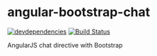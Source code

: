 # angular-bootstrap-chat

[![devdependencies][devdepstat-image]][devdepstat-url] [![Build Status](travis-image)](travis-url)

[devdepstat-url]: https://david-dm.org/vogloblinsky/angular-bootstrap-chat#info=devDependencies
[devdepstat-image]: https://david-dm.org/vogloblinsky/angular-bootstrap-chat/dev-status.png
[travis-url]: https://travis-ci.org/vogloblinsky/angular-bootstrap-chat
[travis-image]: https://travis-ci.org/vogloblinsky/angular-bootstrap-chat.svg?branch=master

AngularJS chat directive with Bootstrap
